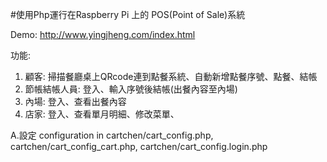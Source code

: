 #使用Php運行在Raspberry Pi 上的 POS(Point of Sale)系統

Demo:
http://www.yingjheng.com/index.html

功能:

1. 顧客: 掃描餐廳桌上QRcode連到點餐系統、自動新增點餐序號、點餐、結帳
2. 節帳結帳人員: 登入、輸入序號後結帳(出餐內容至內場)
3. 內場: 登入、查看出餐內容
4. 店家: 登入、查看單月明細、修改菜單、

A.設定 configuration in cartchen/cart_config.php, cartchen/cart_config_cart.php, cartchen/cart_config.login.php


